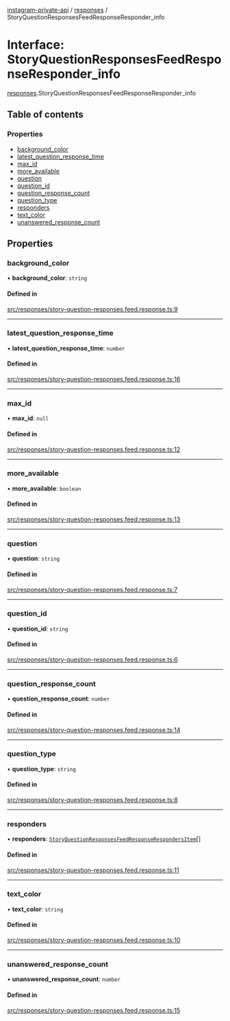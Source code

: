 [instagram-private-api](../../README.md) / [responses](../../modules/responses.md) / StoryQuestionResponsesFeedResponseResponder_info

# Interface: StoryQuestionResponsesFeedResponseResponder\_info

[responses](../../modules/responses.md).StoryQuestionResponsesFeedResponseResponder_info

## Table of contents

### Properties

- [background\_color](StoryQuestionResponsesFeedResponseResponder_info.md#background_color)
- [latest\_question\_response\_time](StoryQuestionResponsesFeedResponseResponder_info.md#latest_question_response_time)
- [max\_id](StoryQuestionResponsesFeedResponseResponder_info.md#max_id)
- [more\_available](StoryQuestionResponsesFeedResponseResponder_info.md#more_available)
- [question](StoryQuestionResponsesFeedResponseResponder_info.md#question)
- [question\_id](StoryQuestionResponsesFeedResponseResponder_info.md#question_id)
- [question\_response\_count](StoryQuestionResponsesFeedResponseResponder_info.md#question_response_count)
- [question\_type](StoryQuestionResponsesFeedResponseResponder_info.md#question_type)
- [responders](StoryQuestionResponsesFeedResponseResponder_info.md#responders)
- [text\_color](StoryQuestionResponsesFeedResponseResponder_info.md#text_color)
- [unanswered\_response\_count](StoryQuestionResponsesFeedResponseResponder_info.md#unanswered_response_count)

## Properties

### background\_color

• **background\_color**: `string`

#### Defined in

[src/responses/story-question-responses.feed.response.ts:9](https://github.com/Nerixyz/instagram-private-api/blob/4971f34/src/responses/story-question-responses.feed.response.ts#L9)

___

### latest\_question\_response\_time

• **latest\_question\_response\_time**: `number`

#### Defined in

[src/responses/story-question-responses.feed.response.ts:16](https://github.com/Nerixyz/instagram-private-api/blob/4971f34/src/responses/story-question-responses.feed.response.ts#L16)

___

### max\_id

• **max\_id**: ``null``

#### Defined in

[src/responses/story-question-responses.feed.response.ts:12](https://github.com/Nerixyz/instagram-private-api/blob/4971f34/src/responses/story-question-responses.feed.response.ts#L12)

___

### more\_available

• **more\_available**: `boolean`

#### Defined in

[src/responses/story-question-responses.feed.response.ts:13](https://github.com/Nerixyz/instagram-private-api/blob/4971f34/src/responses/story-question-responses.feed.response.ts#L13)

___

### question

• **question**: `string`

#### Defined in

[src/responses/story-question-responses.feed.response.ts:7](https://github.com/Nerixyz/instagram-private-api/blob/4971f34/src/responses/story-question-responses.feed.response.ts#L7)

___

### question\_id

• **question\_id**: `string`

#### Defined in

[src/responses/story-question-responses.feed.response.ts:6](https://github.com/Nerixyz/instagram-private-api/blob/4971f34/src/responses/story-question-responses.feed.response.ts#L6)

___

### question\_response\_count

• **question\_response\_count**: `number`

#### Defined in

[src/responses/story-question-responses.feed.response.ts:14](https://github.com/Nerixyz/instagram-private-api/blob/4971f34/src/responses/story-question-responses.feed.response.ts#L14)

___

### question\_type

• **question\_type**: `string`

#### Defined in

[src/responses/story-question-responses.feed.response.ts:8](https://github.com/Nerixyz/instagram-private-api/blob/4971f34/src/responses/story-question-responses.feed.response.ts#L8)

___

### responders

• **responders**: [`StoryQuestionResponsesFeedResponseRespondersItem`](StoryQuestionResponsesFeedResponseRespondersItem.md)[]

#### Defined in

[src/responses/story-question-responses.feed.response.ts:11](https://github.com/Nerixyz/instagram-private-api/blob/4971f34/src/responses/story-question-responses.feed.response.ts#L11)

___

### text\_color

• **text\_color**: `string`

#### Defined in

[src/responses/story-question-responses.feed.response.ts:10](https://github.com/Nerixyz/instagram-private-api/blob/4971f34/src/responses/story-question-responses.feed.response.ts#L10)

___

### unanswered\_response\_count

• **unanswered\_response\_count**: `number`

#### Defined in

[src/responses/story-question-responses.feed.response.ts:15](https://github.com/Nerixyz/instagram-private-api/blob/4971f34/src/responses/story-question-responses.feed.response.ts#L15)
